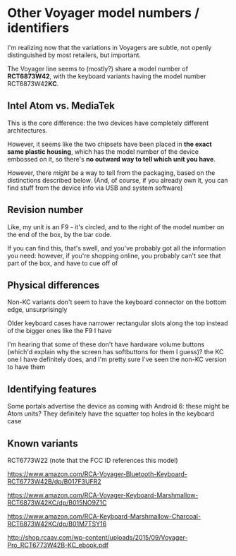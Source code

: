 # Other Voyager model numbers / identifiers

I'm realizing now that the variations in Voyagers are subtle, not openly distinguished by most retailers, but important.

The Voyager line seems to (mostly?) share a model number of **RCT6873W42**, with the keyboard variants having the model number RCT6873W42**KC**.

## Intel Atom vs. MediaTek

This is the core difference: the two devices have completely different architectures.

However, it seems like the two chipsets have been placed in **the exact same plastic housing**, which has the model number of the device embossed on it, so there's **no outward way to tell which unit you have**.

However, there *might* be a way to tell from the packaging, based on the distinctions described below. (And, of course, if you already own it, you can find stuff from the device info via USB and system software)

## Revision number

Like, my unit is an F9 - it's circled, and to the right of the model number on the end of the box, by the bar code.

If you can find this, that's swell, and you've probably got all the information you need: however, if you're shopping online, you probably can't see that part of the box, and have to cue off of

## Physical differences

Non-KC variants don't seem to have the keyboard connector on the bottom edge, unsurprisingly

Older keyboard cases have narrower rectangular slots along the top instead of the bigger ones like the F9 I have

I'm hearing that some of these don't have hardware volume buttons (which'd explain why the screen has softbuttons for them I guess)? the KC one I have definitely does, and I'm pretty sure I've seen the non-KC version to have them

## Identifying features

Some portals advertise the device as coming with Android 6: these might be Atom units? They definitely have the squatter top holes in the keyboard case

## Known variants

RCT6773W22 (note that the FCC ID references this model)

https://www.amazon.com/RCA-Voyager-Bluetooth-Keyboard-RCT6773W42B/dp/B017F3UFR2

https://www.amazon.com/RCA-Voyager-Keyboard-Marshmallow-RCT6873W42KC/dp/B015NO9Z1C

https://www.amazon.com/RCA-Keyboard-Marshmallow-Charcoal-RCT6873W42KC/dp/B01M7TSY16

http://shop.rcaav.com/wp-content/uploads/2015/09/Voyager-Pro_RCT6773W42B-KC_ebook.pdf
